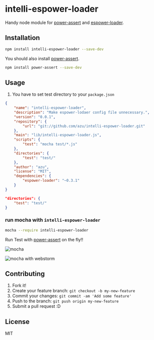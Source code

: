 # intelli-espower-loader

Handy node module for [power-assert](https://github.com/twada/power-assert "power-assert") and [espower-loader](https://github.com/twada/espower-loader " espower-loader").

## Installation

``` sh
npm install intelli-espower-loader --save-dev
```

You should also install [power-assert](https://github.com/twada/power-assert "power-assert").

```sh
npm install power-assert --save-dev 
```

## Usage

1. You have to set test directory to your `package.json`

``` json
{
    "name": "intelli-espower-loader",
    "description": "Make espower-lodaer config file unnecessary.",
    "version": "0.0.1",
    "repository": {
        "url": "git://github.com/azu/intelli-espower-loader.git"
    },
    "main": "lib/intelli-espower-loader.js",
    "scripts": {
        "test": "mocha test/*.js"
    },
    "directories": {
        "test": "test/"
    },
    "author": "azu",
    "license": "MIT",
    "dependencies": {
        "espower-loader": "~0.3.1"
    }
}
```

``` json
"directories": {
    "test": "test/"
}
```

### run mocha with `intelli-espower-loader`

``` sh
mocha --require intelli-espower-loader
```

Run Test with [power-assert](https://github.com/twada/power-assert "power-assert") on the fly!!

![mocha](http://monosnap.com/image/GNvwDvnwXuUSvaGGZotBOeXwBATEfR.png)

![mocha with webstorm](http://monosnap.com/image/EKtgJNXyjzm32Ijiu7VubrZho4Rmc2.png)


## Contributing

1. Fork it!
2. Create your feature branch: `git checkout -b my-new-feature`
3. Commit your changes: `git commit -am 'Add some feature'`
4. Push to the branch: `git push origin my-new-feature`
5. Submit a pull request :D

## License

MIT
